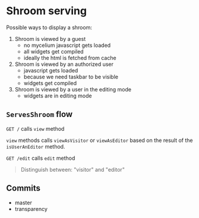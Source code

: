 Shroom serving
==============

Possible ways to display a shroom:

1) Shroom is viewed by a guest
    - no mycelium javascript gets loaded
    - all widgets get compiled
    - ideally the html is fetched from cache
2) Shroom is viewed by an authorized user
    - javascript gets loaded
    - because we need taskbar to be visible
    - widgets get compiled
3) Shroom is viewed by a user in the editing mode
    - widgets are in editing mode


`ServesShroom` flow
-------------------

`GET /` calls `view` method

`view` methods calls `viewAsVisitor` or `viewAsEditor` based on the
result of the `isUserAnEditor` method.

`GET /edit` calls `edit` method

> Distinguish between: "visitor" and "editor"


Commits
-------

- master
- transparency